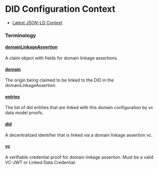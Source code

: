 # DID Configuration Context

- [Latest JSON-LD Context](./did-configuration-v0.0.jsonld)

### Terminology

<h4 id="domainLinkageAssertion"><a href="#domainLinkageAssertion">domainLinkageAssertion</a></h4>

A claim object with fields for domain linkage assertions.

<h4 id="origin"><a href="#origin">domain</a></h4>

The origin being claimed to be linked to the DID in the domainLinkageAssertion.

<h4 id="entries"><a href="#entries">entries</a></h4>

The list of did entities that are linked with this domain configuration by vc data model proofs.

<h4 id="did"><a href="#did">did</a></h4>

A decentralized identifier that is linked via a domain linkage assertion vc.

<h4 id="vc"><a href="#vc">vc</a></h4>

A verifiable credential proof for domain linkage assertion. Must be a valid VC-JWT or Linked Data Credential.
